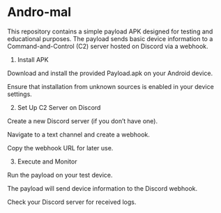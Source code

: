 # Andro-mal
This repository contains a simple payload APK designed for testing and educational purposes. The payload sends basic device information to a Command-and-Control (C2) server hosted on Discord via a webhook.
1) Install APK

Download and install the provided Payload.apk on your Android device.

Ensure that installation from unknown sources is enabled in your device settings.

2) Set Up C2 Server on Discord

Create a new Discord server (if you don’t have one).

Navigate to a text channel and create a webhook.

Copy the webhook URL for later use.

3) Execute and Monitor

Run the payload on your test device.

The payload will send device information to the Discord webhook.

Check your Discord server for received logs.
